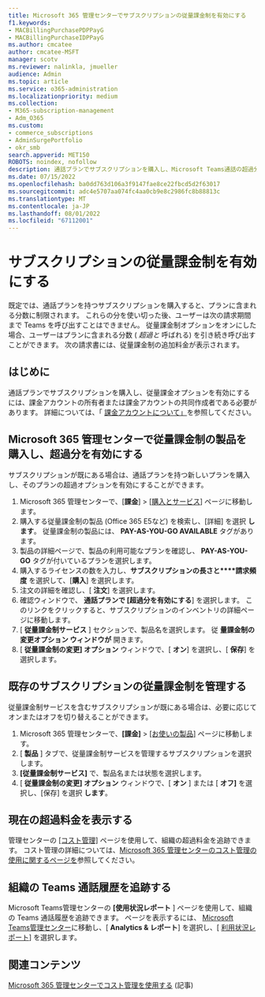 ```yaml
---
title: Microsoft 365 管理センターでサブスクリプションの従量課金制を有効にする
f1.keywords:
- MACBillingPurchasePDPPayG
- MACBillingPurchaseIDPPayG
ms.author: cmcatee
author: cmcatee-MSFT
manager: scotv
ms.reviewer: nalinkla, jmueller
audience: Admin
ms.topic: article
ms.service: o365-administration
ms.localizationpriority: medium
ms.collection:
- M365-subscription-management
- Adm_O365
ms.custom:
- commerce_subscriptions
- AdminSurgePortfolio
- okr_smb
search.appverid: MET150
ROBOTS: noindex, nofollow
description: 通話プランでサブスクリプションを購入し、Microsoft Teams通話の超過分を有効にする方法について説明します。
ms.date: 07/15/2022
ms.openlocfilehash: ba0dd763d106a3f9147fae8ce22fbcd5d2f63017
ms.sourcegitcommit: adc4e5707aa074fc4aa0cb9e8c2986fc8b88813c
ms.translationtype: MT
ms.contentlocale: ja-JP
ms.lasthandoff: 08/01/2022
ms.locfileid: "67112001"
---
```

# <a name="enable-pay-as-you-go-for-your-subscription"></a>サブスクリプションの従量課金制を有効にする

既定では、通話プランを持つサブスクリプションを購入すると、プランに含まれる分数に制限されます。 これらの分を使い切った後、ユーザーは次の請求期間まで Teams を呼び出すことはできません。 従量課金制オプションをオンにした場合、ユーザーはプランに含まれる分数 ( *超過と* 呼ばれる) を引き続き呼び出すことができます。 次の請求書には、従量課金制の追加料金が表示されます。

## <a name="before-you-begin"></a>はじめに

通話プランでサブスクリプションを購入し、従量課金オプションを有効にするには、課金アカウントの所有者または課金アカウントの共同作成者である必要があります。 詳細については、「 [課金アカウントについて」](../manage-billing-accounts.md)を参照してください。

## <a name="buy-a-pay-as-you-go-product-in-the-microsoft-365-admin-center-and-enable-overage"></a>Microsoft 365 管理センターで従量課金制の製品を購入し、超過分を有効にする

サブスクリプションが既にある場合は、通話プランを持つ新しいプランを購入し、そのプランの超過オプションを有効にすることができます。

1. Microsoft 365 管理センターで、[**課金**]  >  [<a href="https://go.microsoft.com/fwlink/p/?linkid=868433" target="_blank">購入とサービス</a>] ページに移動します。
2. 購入する従量課金制の製品 (Office 365 E5など) を検索し、[詳細] を選択 **します**。 従量課金制の製品には、 **PAY-AS-YOU-GO AVAILABLE** タグがあります。
3. 製品の詳細ページで、製品の利用可能なプランを確認し、 **PAY-AS-YOU-GO** タグが付いているプランを選択します。
4. 購入するライセンスの数を入力し、**サブスクリプションの長さと****請求頻度** を選択して、[**購入**] を選択します。
5. 注文の詳細を確認し、[ **注文**] を選択します。
6. 確認ウィンドウで、 **通話プランで [超過分を有効にする**] を選択します。 このリンクをクリックすると、サブスクリプションのインベントリの詳細ページに移動します。
7. [ **従量課金制サービス** ] セクションで、製品名を選択します。 従 **量課金制の変更オプション ウィンドウが** 開きます。
8. [ **従量課金制の変更] オプション** ウィンドウで、[ **オン**] を選択し、[ **保存**] を選択します。

## <a name="manage-pay-as-you-go-for-an-existing-subscription"></a>既存のサブスクリプションの従量課金制を管理する

従量課金制サービスを含むサブスクリプションが既にある場合は、必要に応じてオンまたはオフを切り替えることができます。

1. Microsoft 365 管理センターで、**[課金]**  >  <a href="https://go.microsoft.com/fwlink/p/?linkid=842054" target="_blank">[お使いの製品]</a> ページに移動します。
2. [ **製品** ] タブで、従量課金制サービスを管理するサブスクリプションを選択します。
3. **[従量課金制サービス]** で、製品名または状態を選択します。
4. [ **従量課金制の変更] オプション** ウィンドウで、[ **オン** ] または [ **オフ]** を選択し、[保存] を選択 **します**。

## <a name="view-current-overage-charges"></a>現在の超過料金を表示する

管理センターの <a href="https://go.microsoft.com/fwlink/p/?linkid=2201187" target="_blank">[コスト管理]</a> ページを使用して、組織の超過料金を追跡できます。 コスト管理の詳細については、[Microsoft 365 管理センターのコスト管理の使用に関するページを](../use-cost-mgmt.md)参照してください。

## <a name="track-teams-call-history-for-your-organization"></a>組織の Teams 通話履歴を追跡する

Microsoft Teams管理センターの **[使用状況レポート** ] ページを使用して、組織の Teams 通話履歴を追跡できます。 ページを表示するには、 <a href="https://go.microsoft.com/fwlink/p/?linkid=2066851" target="_blank">Microsoft Teams管理センター</a>に移動し、[ **Analytics & レポート**] を選択し、[ <a href="https://admin.teams.microsoft.com/analytics/reports" target="_blank">利用状況レポート</a>] を選択します。

## <a name="related-content"></a>関連コンテンツ

[Microsoft 365 管理センターでコスト管理を使用する](../use-cost-mgmt.md) (記事)

